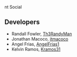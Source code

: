 nt Social

## Developers
- Randall Fowler, [Th3RandyMan](https://github.com/Th3RandyMan)
- Jonathan Macoco, [jtmacoco](https://github.com/jtmacoco)
- Angel Frias, [AngelFrias1](https://github.com/AngelFrias1)
- Kelvin Ramos, [Kramos31](https://github.com/Kramos31)
